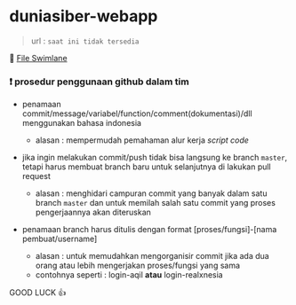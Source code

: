 # duniasiber-webapp
> url : `saat ini tidak tersedia`

:paperclip: [File Swimlane](https://drive.google.com/drive/folders/1H-IfMYFPv2dm7MqewmugP25OjFZRZQSv?usp=sharing)

### :exclamation: prosedur penggunaan github dalam tim
- penamaan commit/message/variabel/function/comment(dokumentasi)/dll menggunakan bahasa indonesia
  - alasan : mempermudah pemahaman alur kerja *script code*

- jika ingin melakukan commit/push tidak bisa langsung ke branch `master`, tetapi harus membuat branch baru untuk selanjutnya di lakukan pull request
  - alasan : menghidari campuran commit yang banyak dalam satu branch `master` dan untuk memilah salah satu commit yang proses pengerjaannya akan diteruskan

- penamaan branch harus ditulis dengan format [proses/fungsi]-[nama pembuat/username]
  - alasan : untuk memudahkan mengorganisir commit jika ada dua orang atau lebih mengerjakan proses/fungsi yang sama
  - contohnya seperti : login-aqil **atau** login-realxnesia

GOOD LUCK :+1:
